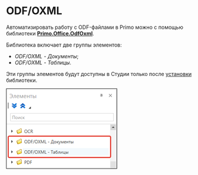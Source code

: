 # ODF/OXML

Автоматизировать работу с ODF-файлами в Primo можно c помощью библиотеки [**Primo.Office.OdfOxml**](https://www.nuget.org/packages/Primo.Office.OdfOxml).

Библиотека включает две группы элементов:
* *ODF/OXML - Документы*;
* *ODF/OXML - Таблицы*.

Эти группы элементов будут доступны в Студии только после [установки](https://docs.primo-rpa.ru/primo-rpa/primo-studio/projects/manage-dependencies#menedzher-zavisimostei) библиотеки. 

![](<../../../.gitbook/assets1/windows_items/library-odf.png>)


